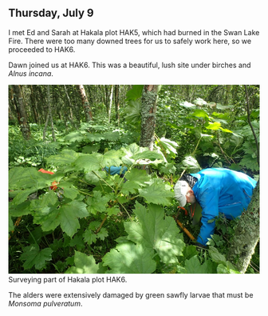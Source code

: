
## Thursday, July 9

<!-- 08:00-17:30 -->

I met Ed and Sarah at Hakala plot HAK5, which had burned in the Swan Lake Fire. There were too many downed trees for us to safely work here, so we proceeded to HAK6.

Dawn joined us at HAK6. This was a beautiful, lush site under birches and *Alnus incana*.

![Surveying part of Hakala plot HAK6.](2020-07-09_HAK6.jpg)\
Surveying part of Hakala plot HAK6.

The alders were extensively damaged by green sawfly larvae that must be <i>Monsoma pulveratum</i>.

